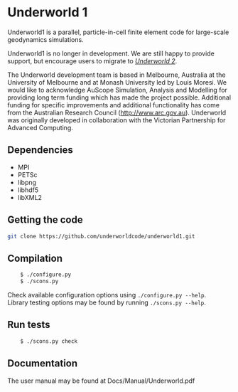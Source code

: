 Underworld 1
============

Underworld1 is a parallel, particle-in-cell finite element code for large-scale geodynamics simulations.

Underworld1 is no longer in development. We are still happy to provide support, but encourage users to migrate to [_Underworld 2_](http://www.underworldcode.org).

The Underworld development team is based in Melbourne, Australia at the University of Melbourne and at Monash University led by Louis Moresi. We would like to acknowledge AuScope Simulation, Analysis and Modelling for providing long term funding which has made the project possible. Additional funding for specific improvements and additional functionality has come from the Australian Research Council (http://www.arc.gov.au). Underworld was originally developed in collaboration with the Victorian Partnership for Advanced Computing.


Dependencies
-------------
  * MPI
  * PETSc 
  * libpng
  * libhdf5
  * libXML2

Getting the code
----------------
```bash
git clone https://github.com/underworldcode/underworld1.git
```

Compilation
-----------


```bash
    $ ./configure.py
    $ ./scons.py
```

Check available configuration options using `./configure.py --help`.  
Library testing options may be found by running `./scons.py --help`.

Run tests
---------

```bash
    $ ./scons.py check
```

Documentation
-------------
The user manual may be found at Docs/Manual/Underworld.pdf